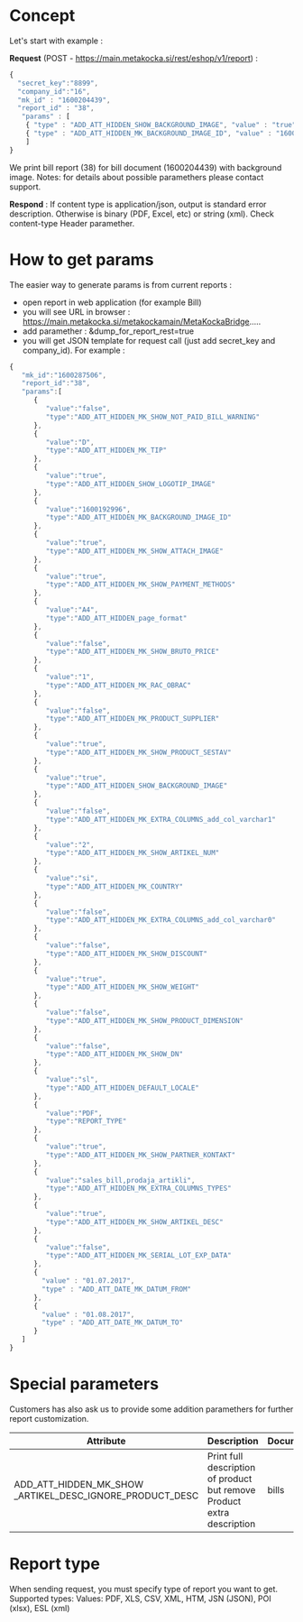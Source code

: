 # Concept

Let's start with example :

**Request** (POST - https://main.metakocka.si/rest/eshop/v1/report) :
```javascript
{
  "secret_key":"8899",
  "company_id":"16",
  "mk_id" : "1600204439",
  "report_id" : "38",
   "params" : [
    { "type" : "ADD_ATT_HIDDEN_SHOW_BACKGROUND_IMAGE", "value" : "true" },
    { "type" : "ADD_ATT_HIDDEN_MK_BACKGROUND_IMAGE_ID", "value" : "1600161321" }
    ]
}
```

We print bill report (38) for bill document (1600204439) with background image.
Notes: for details about possible paramethers please contact support.

**Respond** :
If content type is application/json, output is standard error description. Otherwise is binary (PDF, Excel, etc) or string (xml). Check content-type Header paramether.

# How to get params
The easier way to generate params is from current reports :
* open report in web application (for example Bill)
* you will see URL in browser : https://main.metakocka.si/metakockamain/MetaKockaBridge.....
* add paramether : &dump\_for\_report\_rest=true
* you will get JSON template for request call (just add secret\_key and company\_id). For example :

```javascript
{  
   "mk_id":"1600287506",
   "report_id":"38",
   "params":[  
      {  
         "value":"false",
         "type":"ADD_ATT_HIDDEN_MK_SHOW_NOT_PAID_BILL_WARNING"
      },
      {  
         "value":"D",
         "type":"ADD_ATT_HIDDEN_MK_TIP"
      },
      {  
         "value":"true",
         "type":"ADD_ATT_HIDDEN_SHOW_LOGOTIP_IMAGE"
      },
      {  
         "value":"1600192996",
         "type":"ADD_ATT_HIDDEN_MK_BACKGROUND_IMAGE_ID"
      },
      {  
         "value":"true",
         "type":"ADD_ATT_HIDDEN_MK_SHOW_ATTACH_IMAGE"
      },
      {  
         "value":"true",
         "type":"ADD_ATT_HIDDEN_MK_SHOW_PAYMENT_METHODS"
      },
      {  
         "value":"A4",
         "type":"ADD_ATT_HIDDEN_page_format"
      },
      {  
         "value":"false",
         "type":"ADD_ATT_HIDDEN_MK_SHOW_BRUTO_PRICE"
      },
      {  
         "value":"1",
         "type":"ADD_ATT_HIDDEN_MK_RAC_OBRAC"
      },
      {  
         "value":"false",
         "type":"ADD_ATT_HIDDEN_MK_PRODUCT_SUPPLIER"
      },
      {  
         "value":"true",
         "type":"ADD_ATT_HIDDEN_MK_SHOW_PRODUCT_SESTAV"
      },
      {  
         "value":"true",
         "type":"ADD_ATT_HIDDEN_SHOW_BACKGROUND_IMAGE"
      },
      {  
         "value":"false",
         "type":"ADD_ATT_HIDDEN_MK_EXTRA_COLUMNS_add_col_varchar1"
      },
      {  
         "value":"2",
         "type":"ADD_ATT_HIDDEN_MK_SHOW_ARTIKEL_NUM"
      },
      {  
         "value":"si",
         "type":"ADD_ATT_HIDDEN_MK_COUNTRY"
      },
      {  
         "value":"false",
         "type":"ADD_ATT_HIDDEN_MK_EXTRA_COLUMNS_add_col_varchar0"
      },
      {  
         "value":"false",
         "type":"ADD_ATT_HIDDEN_MK_SHOW_DISCOUNT"
      },
      {  
         "value":"true",
         "type":"ADD_ATT_HIDDEN_MK_SHOW_WEIGHT"
      },
      {  
         "value":"false",
         "type":"ADD_ATT_HIDDEN_MK_SHOW_PRODUCT_DIMENSION"
      },
      {  
         "value":"false",
         "type":"ADD_ATT_HIDDEN_MK_SHOW_DN"
      },
      {  
         "value":"sl",
         "type":"ADD_ATT_HIDDEN_DEFAULT_LOCALE"
      },
      {  
         "value":"PDF",
         "type":"REPORT_TYPE"
      },
      {  
         "value":"true",
         "type":"ADD_ATT_HIDDEN_MK_SHOW_PARTNER_KONTAKT"
      },
      {  
         "value":"sales_bill,prodaja_artikli",
         "type":"ADD_ATT_HIDDEN_MK_EXTRA_COLUMNS_TYPES"
      },
      {  
         "value":"true",
         "type":"ADD_ATT_HIDDEN_MK_SHOW_ARTIKEL_DESC"
      },
      {  
         "value":"false",
         "type":"ADD_ATT_HIDDEN_MK_SERIAL_LOT_EXP_DATA"
      },
      {
        "value" : "01.07.2017",
        "type" : "ADD_ATT_DATE_MK_DATUM_FROM"
      },
      {
        "value" : "01.08.2017",
        "type" : "ADD_ATT_DATE_MK_DATUM_TO"
      }
   ]
}
```

# Special parameters
Customers has also ask us to provide some addition paramethers for further report customization.

Attribute                 | Description | Documents|
--------------------------|------|------|
| ADD\_ATT\_HIDDEN\_MK\_SHOW \_ARTIKEL\_DESC\_IGNORE\_PRODUCT\_DESC | Print full description of product but remove Product extra description | bills |

# Report type
When sending request, you must specify type of report you want to get. Supported types:
Values: PDF, XLS, CSV, XML, HTM, JSN (JSON), POI (xlsx), ESL (xml)

